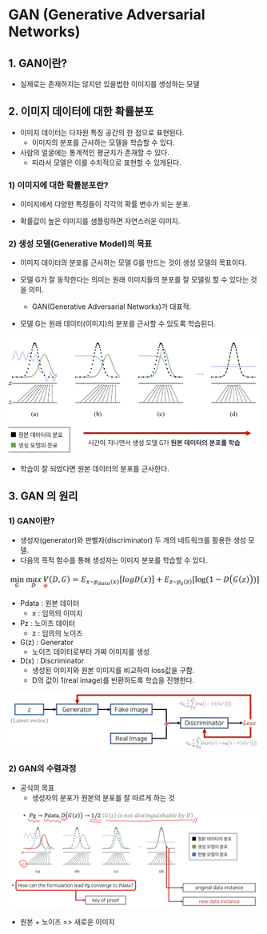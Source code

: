 # GAN (Generative Adversarial Networks)



## 1. GAN이란?

- 실제로는 존재하지는 않지만 있을법한 이미지를 생성하는 모델



## 2. 이미지 데이터에 대한 확률분포

- 이미지 데이터는 다차원 특징 공간의 한 점으로 표현된다.
  - 이미지의 분포를 근사하는 모델을 학습할 수 있다.
- 사람의 얼굴에는 통계적인 평균치가 존재할 수 있다.
  - 따라서 모델은 이를 수치적으로 표현할 수 있게된다.



### 1) 이미지에 대한 확률분포란?

- 이미지에서 다양한 특징들이 각각의 확률 변수가 되는 분포.

- 확률값이 높은 이미지를 샘플링하면 자연스러운 이미지.



### 2) 생성 모델(Generative Model)의 목표

- 이미지 데이터의 분포를 근사하는 모델 G를 만드는 것이 생성 모델의 목표이다.
- 모델 G가 잘 동작한다는 의미는 원래 이미지들의 분포를 잘 모델링 할 수 있다는 것을 의미.
  - GAN(Generative Adversarial Networks)가 대표적.

- 모델 G는 원래 데이터(이미지)의 분포를 근사할 수 있도록 학습된다.

![image-20220708135409760](GAN.assets/image-20220708135409760.png)

- 학습이 잘 되었다면 원본 데이터의 분포를 근사한다.



## 3. GAN 의 원리



### 1) GAN이란?

- 생성자(generator)와 판별자(discriminator) 두 개의 네트워크를 활용한 생성 모델.
- 다음의 목적 함수를 통해 생성자는 이미지 분포를 학습할 수 있다.

![image-20220708135707768](GAN.assets/image-20220708135707768.png)

- Pdata : 원본 데이터
  - x : 임의의 이미지
- Pz : 노이즈 데이터
  - z : 임의의 노이즈
- G(z) : Generator
  - 노이즈 데이터로부터 가짜 이미지를 생성
- D(x) : Discriminator
  - 생성된 이미지와 원본 이미지를 비교하여 loss값을 구함.
  - D의 값이 1(real image)를 반환하도록 학습을 진행한다.

![image-20220708140100833](GAN.assets/image-20220708140100833.png)



### 2) GAN의 수렴과정

- 공식의 목표
  - 생성자의 분포가 원본의 분포를 잘 따르게 하는 것

![image-20220708140709053](GAN.assets/image-20220708140709053.png)

- 원본 + 노이즈 => 새로운 이미지